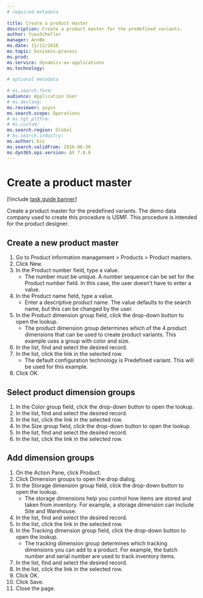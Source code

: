```yaml
--- 
# required metadata 
 
title: Create a product master
description: Create a product master for the predefined variants. 
author: YuyuScheller
manager: AnnBe 
ms.date: 11/11/2016
ms.topic: business-process 
ms.prod:  
ms.service: dynamics-ax-applications 
ms.technology:  
 
# optional metadata 
 
# ms.search.form:   
audience: Application User 
# ms.devlang:  
ms.reviewer: yuyus
ms.search.scope: Operations 
# ms.tgt_pltfrm:  
# ms.custom:  
ms.search.region: Global
# ms.search.industry: 
ms.author: bis
ms.search.validFrom: 2016-06-30 
ms.dyn365.ops.version: AX 7.0.0 
---
```

# Create a product master

[!include [task guide banner](../../includes/task-guide-banner.md)]

Create a product master for the predefined variants. The demo data company used to create this procedure is USMF. This procedure is intended for the product designer.


## Create a new product master
1. Go to Product information management > Products > Product masters.
2. Click New.
3. In the Product number field, type a value.
    * The number must be unique. A number sequence can be set for the Product number field. In this case, the user doesn't have to enter a value.  
4. In the Product name field, type a value.
    * Enter a descriptive product name. The value defaults to the search name, but this can be changed by the user.  
5. In the Product dimension group field, click the drop-down button to open the lookup.
    * The product dimension group determines which of the 4 product dimensions that can be used to create product variants. This example uses a group with color and size.  
6. In the list, find and select the desired record.
7. In the list, click the link in the selected row.
    * The default configuration technology is Predefined variant. This will be used for this example.  
8. Click OK.

## Select product dimension groups
1. In the Color group field, click the drop-down button to open the lookup.
2. In the list, find and select the desired record.
3. In the list, click the link in the selected row.
4. In the Size group field, click the drop-down button to open the lookup.
5. In the list, find and select the desired record.
6. In the list, click the link in the selected row.

## Add dimension groups
1. On the Action Pane, click Product.
2. Click Dimension groups to open the drop dialog.
3. In the Storage dimension group field, click the drop-down button to open the lookup.
    * The storage dimensions help you control how items are stored and taken from inventory. For example, a storage dimension can include Site and Warehouse.  
4. In the list, find and select the desired record.
5. In the list, click the link in the selected row.
6. In the Tracking dimension group field, click the drop-down button to open the lookup.
    * The tracking dimension group determines which tracking dimensions you can add to a product. For example, the batch number and serial number are used to track inventory items.  
7. In the list, find and select the desired record.
8. In the list, click the link in the selected row.
9. Click OK.
10. Click Save.
11. Close the page.

